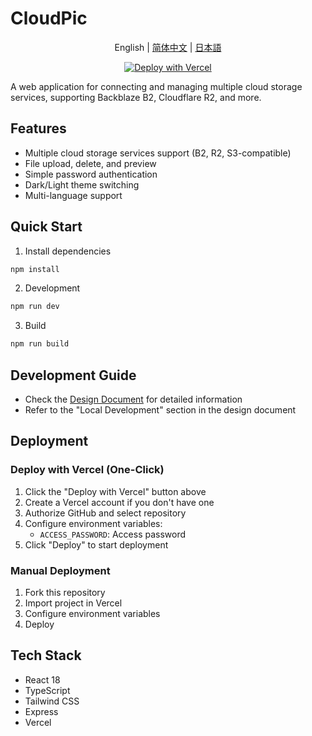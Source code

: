 # CloudPic

<div align="center">

English | [简体中文](../../README.md) | [日本語](./README.ja.md)

[![Deploy with Vercel](https://vercel.com/button)](https://vercel.com/new/clone?repository-url=https%3A%2F%2Fgithub.com%2FAirlur%2FCloudPic)

</div>

A web application for connecting and managing multiple cloud storage services, supporting Backblaze B2, Cloudflare R2, and more.

## Features

- Multiple cloud storage services support (B2, R2, S3-compatible)
- File upload, delete, and preview
- Simple password authentication
- Dark/Light theme switching
- Multi-language support

## Quick Start

1. Install dependencies
```bash
npm install
```

2. Development
```bash
npm run dev
```

3. Build
```bash
npm run build
```

## Development Guide

- Check the [Design Document](../design.md) for detailed information
- Refer to the "Local Development" section in the design document

## Deployment

### Deploy with Vercel (One-Click)

1. Click the "Deploy with Vercel" button above
2. Create a Vercel account if you don't have one
3. Authorize GitHub and select repository
4. Configure environment variables:
   - `ACCESS_PASSWORD`: Access password
5. Click "Deploy" to start deployment

### Manual Deployment

1. Fork this repository
2. Import project in Vercel
3. Configure environment variables
4. Deploy

## Tech Stack

- React 18
- TypeScript
- Tailwind CSS
- Express
- Vercel 
